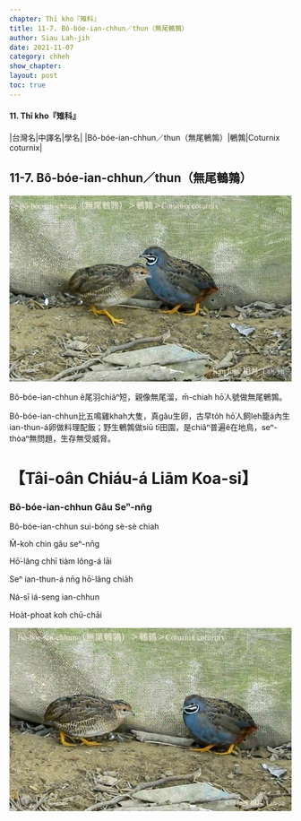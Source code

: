 ```yaml
---
chapter: Thī kho『雉科』
title: 11-7. Bô-bóe-ian-chhun／thun（無尾鵪鶉）
author: Siau Lah-jih
date: 2021-11-07
category: chheh
show_chapter: 
layout: post
toc: true
---
```


#### 11. Thī kho『雉科』

|台灣名|中譯名|學名|
|Bô-bóe-ian-chhun／thun（無尾鵪鶉）|鵪鶉|Coturnix coturnix|


## 11-7. Bô-bóe-ian-chhun／thun（無尾鵪鶉）


![](../too5/11/11-7-1.Bô-bóe-ian-chhun.jpg)


Bô-bóe-ian-chhun ê尾羽chiâⁿ短，親像無尾溜，m̄-chiah hō͘人號做無尾鵪鶉。

Bô-bóe-ian-chhun比五鳴雞khah大隻，真gâu生卵，古早to̍h hō͘人飼leh籠á內生ian-thun-á卵做料理配飯；野生鵪鶉做siū tī田園，是chiâⁿ普遍ê在地鳥，seⁿ-thòaⁿ無問題，生存無受威脅。



# 【Tâi-oân Chiáu-á Liām Koa-si】

### **Bô-bóe-ian-chhun Gâu Seⁿ-nn̄g**

Bô-bóe-ian-chhun sui-bóng sè-sè chiah

M̄-koh chin gâu seⁿ-nn̄g

Hō͘-lâng chhī tiàm lông-á lāi

Seⁿ ian-thun-á nn̄g hō͘-lâng chia̍h

Ná-sī iá-seng ian-chhun

Hoa̍t-phoat koh chū-chāi



![](../too5/11/11-7-2.Bô-bóe-ian-chhun.jpg)

